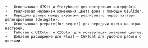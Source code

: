 	•	Использовал UIKit и Storyboard для построения интерфейса.
	•	Реализовал механизм изменения цвета фона с помощью UISlider.
	•	Передача данных между экранами реализована через паттерн делегирования (delegate).
	•	Использовал prepare(for segue:) для передачи цвета на экран настроек.
	•	Работал с UIColor и CIColor для конвертации значений цветов.
	•	Добавил расширение для Float → CGFloat для удобной работы с цветами.
